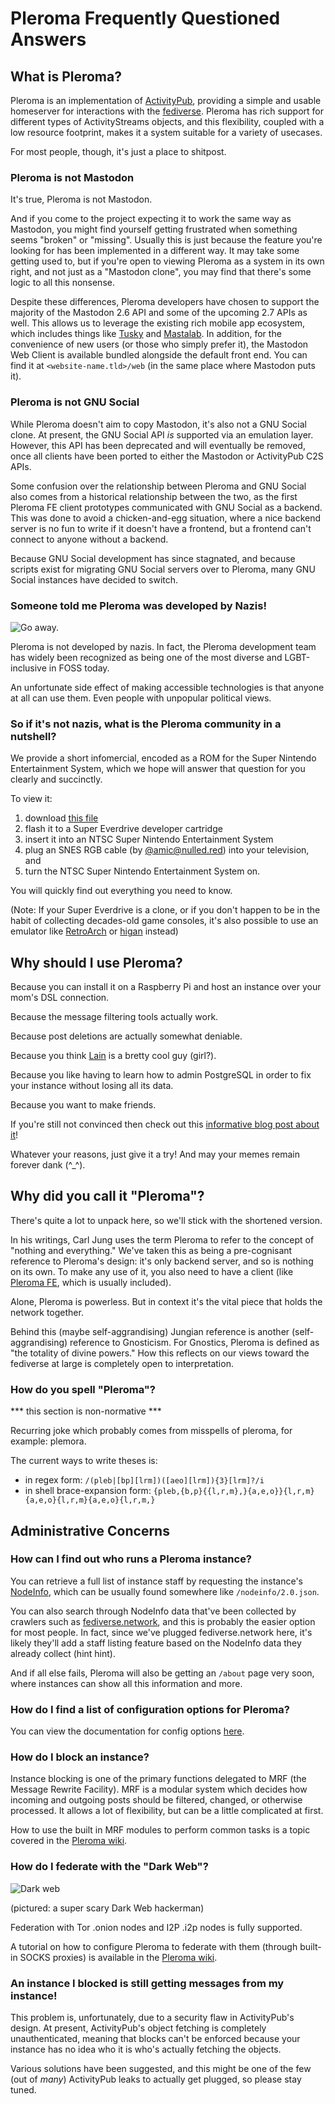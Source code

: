 # Pleroma Frequently Questioned Answers


## What is Pleroma?

Pleroma is an implementation of
[ActivityPub](https://www.w3.org/tr/activitypub), providing a simple and usable
homeserver for interactions with the
[fediverse](https://en.wikipedia.org/wiki/Fediverse).  Pleroma has rich support
for different types of ActivityStreams objects, and this flexibility, coupled
with a low resource footprint, makes it a system suitable for a variety of
usecases.

For most people, though, it's just a place to shitpost.


### Pleroma is not Mastodon

It's true, Pleroma is not Mastodon.

And if you come to the project expecting it to work the same way as Mastodon,
you might find yourself getting frustrated when something seems "broken" or
"missing".  Usually this is just because the feature you're looking for has
been implemented in a different way.  It may take some getting used to, but if
you're open to viewing Pleroma as a system in its own right, and not just as a
"Mastodon clone", you may find that there's some logic to all this nonsense.

Despite these differences, Pleroma developers have chosen to support the
majority of the Mastodon 2.6 API and some of the upcoming 2.7 APIs as well.
This allows us to leverage the existing rich mobile app ecosystem, which
includes things like [Tusky](https://tuskyapp.github.io/) and
[Mastalab](https://mastalab.app/).  In addition, for the convenience of new
users (or those who simply prefer it), the Mastodon Web Client is available
bundled alongside the default front end. You can find it at
`<website-name.tld>/web` (in the same place where Mastodon puts it).


### Pleroma is not GNU Social

While Pleroma doesn't aim to copy Mastodon, it's also not a GNU Social clone.  At
present, the GNU Social API *is* supported via an emulation layer.  However,
this API has been deprecated and will eventually be removed, once all
clients have been ported to either the Mastodon or ActivityPub C2S APIs.

Some confusion over the relationship between Pleroma and GNU Social also comes
from a historical relationship between the two, as the first Pleroma FE client
prototypes communicated with GNU Social as a backend.  This was done to avoid a
chicken-and-egg situation, where a nice backend server is no fun to write if it
doesn't have a frontend, but a frontend can't connect to anyone without a
backend.

Because GNU Social development has since stagnated, and because scripts exist
for migrating GNU Social servers over to Pleroma, many GNU Social instances
have decided to switch.


### Someone told me Pleroma was developed by Nazis!

![Go away.](data/go-away.jpg)

Pleroma is not developed by nazis.  In fact, the Pleroma development team has
widely been recognized as being one of the most diverse and LGBT-inclusive in
FOSS today.

An unfortunate side effect of making accessible technologies is that anyone at
all can use them. Even people with unpopular political views.


### So if it's not nazis, what is the Pleroma community in a nutshell?

We provide a short infomercial, encoded as a ROM for the  Super Nintendo
Entertainment System, which we hope will answer that question for you clearly
and succinctly.

To view it:

1. download [this file](data/badapple.sfc)
2. flash it to a Super Everdrive developer cartridge
3. insert it into an NTSC Super Nintendo Entertainment System
4. plug an SNES RGB cable (by [@amic@nulled.red](https://nulled.red/@amic)) into your television, and
5. turn the NTSC Super Nintendo Entertainment System on.

You will quickly find out everything you need to know.

(Note: If your Super Everdrive is a clone, or if you don't happen to be  in the
habit of collecting decades-old game consoles, it's also possible to use an
emulator like [RetroArch](https://www.retroarch.com/) or
[higan](https://byuu.org/emulation/higan/) instead)


## Why should I use Pleroma?

Because you can install it on a Raspberry Pi and host an instance over your
mom's DSL connection.

Because the message filtering tools actually work.

Because post deletions are actually somewhat deniable.

Because you think [Lain](https://blog.soykaf.com/) is a bretty cool guy
(girl?).

Because you like having to learn how to admin PostgreSQL in order to fix your
instance without losing all its data.

Because you want to make friends.

If you're still not convinced then check out this [informative blog post about
it](https://blog.soykaf.com/post/what-is-pleroma/)!

Whatever your reasons, just give it a try!  And may your memes remain forever
dank (^_^).


## Why did you call it "Pleroma"?

There's quite a lot to unpack here, so we'll stick with the shortened version.

In his writings, Carl Jung uses the term Pleroma to refer to the concept of
"nothing and everything."  We've taken this as being a pre-cognisant reference
to Pleroma's design: it's only backend server, and so is nothing on its own.
To make any use of it, you also need to have a client (like [Pleroma
FE](https://git.pleroma.social/pleroma/pleroma-fe), which is usually included).

Alone, Pleroma is powerless.  But in context it's the vital piece that holds
the network together.

Behind this (maybe self-aggrandising) Jungian reference is another
(self-aggrandising) reference to Gnosticism.  For Gnostics, Pleroma is defined
as "the totality of divine powers."  How this reflects on our views toward the
fediverse at large is completely open to interpretation.

### How do you spell "Pleroma"?
*** this section is non-normative ***

Recurring joke which probably comes from misspells of pleroma,
for example: plemora.

The current ways to write theses is:
- in regex form: ``/(pleb|[bp][lrm])([aeo][lrm]){3}[lrm]?/i``
- in shell brace-expansion form: ``{pleb,{b,p}{{l,r,m},}{a,e,o}}{l,r,m}{a,e,o}{l,r,m}{a,e,o}{l,r,m,}``


## Administrative Concerns

### How can I find out who runs a Pleroma instance?

You can retrieve a full list of instance staff by requesting the instance's
[NodeInfo](https://nodeinfo.diaspora.software/), which can be usually found
somewhere like `/nodeinfo/2.0.json`.

You can also search through NodeInfo data that've been collected by crawlers
such as [fediverse.network](https://fediverse.network/), and this is probably
the easier option for most people.  In fact, since we've plugged
fediverse.network here, it's likely they'll add a staff listing feature based
on the NodeInfo data they already collect (hint hint).

And if all else fails, Pleroma will also be getting an `/about` page very soon,
where instances can show all this information and more.


### How do I find a list of configuration options for Pleroma?

You can view the documentation for config options
[here](https://git.pleroma.social/pleroma/pleroma/blob/develop/docs/config.md).


### How do I block an instance?

Instance blocking is one of the primary functions delegated to MRF (the Message
Rewrite Facility).  MRF is a modular system which decides how incoming and
outgoing posts should be filtered, changed, or otherwise processed.  It allows
a lot of flexibility, but can be a little complicated at first.

How to use the built in MRF modules to perform common tasks is a topic covered
in the [Pleroma wiki][mrf].

   [mrf]: https://git.pleroma.social/pleroma/pleroma/wikis/Message%20rewrite%20facility%20configuration%20(how%20to%20block%20instances)


### How do I federate with the "Dark Web"?

![Dark web](data/dark-web.jpg)

(pictured: a super scary Dark Web hackerman)

Federation with Tor .onion nodes and I2P .i2p nodes is fully supported.

A tutorial on how to configure Pleroma to federate with them (through built-in
SOCKS proxies) is available in the [Pleroma wiki][dark-web].

   [dark-web]: https://git.pleroma.social/pleroma/pleroma/wikis/I2p%20federation


### An instance I blocked is still getting messages from my instance!

This problem is, unfortunately, due to a security flaw in ActivityPub's design.
At present, ActivityPub's object fetching is completely unauthenticated,
meaning that blocks can't be enforced because your instance has no idea who it
is who's actually fetching the objects.

Various solutions have been suggested, and this might be one of the few (out of
*many*) ActivityPub leaks to actually get plugged, so please stay tuned.